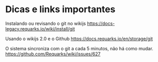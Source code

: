 <!-- TITLE: Criando Rotinas na Wiki ÁguasML -->
<!-- SUBTITLE: Links e anotações importantes para cria Rotinas na Wiki ÁguasML -->

# Dicas e links importantes


Instalando ou revisando o git no wikijs
https://docs-legacy.requarks.io/wiki/install/git

Usando o wikijs  2.0 e o Github 
https://docs.requarks.io/en/storage/git

O sistema sincroniza com o git a cada 5 minutos, não há como mudar.
https://github.com/Requarks/wiki/issues/627



